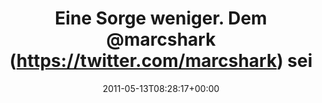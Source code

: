 ---
retweeted: false
source: <a href="http://itunes.apple.com/us/app/twitter/id409789998?mt=12" rel="nofollow">Twitter
  for Mac</a>
entities:
  hashtags: []
  symbols: []
  user_mentions:
  - name: Marc Böttler
    screen_name: marcshark
    indices:
    - '24'
    - '34'
    id_str: '15440623'
    id: '15440623'
  urls:
  - url: http://t.co/sIEBpiG
    expanded_url: http://twitpic.com/4wya8r
    display_url: twitpic.com/4wya8r
    indices:
    - '45'
    - '64'
display_text_range:
- '0'
- '64'
favorite_count: '0'
id_str: '68955713015259136'
truncated: false
retweet_count: '0'
id: '68955713015259136'
possibly_sensitive: false
created_at: Fri May 13 08:28:17 +0000 2011
favorited: false
full_text: Eine Sorge weniger. Dem [@marcshark](https://twitter.com/marcshark) sei
  Dank.
lang: de
quote_url: http://twitpic.com/4wya8r
tags:
- pesos/twitter
date: '2011-05-13T08:28:17+00:00'
src: https://twitter.com/bascht/status/68955713015259136
original_url: https://twitter.com/bascht/status/68955713015259136
type: twitter_tweet
text: Eine Sorge weniger. Dem [@marcshark](https://twitter.com/marcshark) sei Dank.
title: 'Eine Sorge weniger. Dem @marcshark (https://twitter.com/marcshark) sei '

---